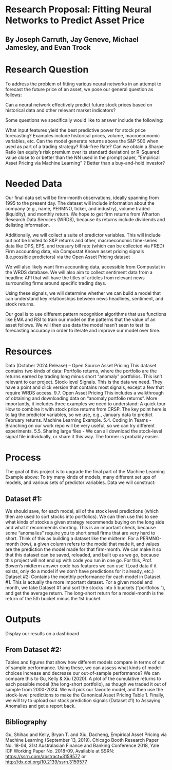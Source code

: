 # Research Proposal: Fitting Neural Networks to Predict Asset Price
## By Joseph Carruth, Jay Geneve, Michael Jamesley, and Evan Trock
# Research Question
To address the problem of fitting various neural networks in an attempt to forecast the future price of an asset, we pose our general question as follows:

Can a neural network effectively predict future stock prices based on historical data and other relevant market indicators?

Some questions we specifically would like to answer include the following:

What input features yield the best predictive power for stock price forecasting?
Examples include historical prices, volume, macroeconomic variables, etc.
Can the model generate returns above the S&P 500 when used as part of a trading strategy? Risk-free Rate?
Can we obtain a Sharpe Ratio (an equity’s risk premium over its standard deviation) or R-Squared value close to or better than the NN used in the prompt paper, "Empirical Asset Pricing via Machine Learning" ? Better than a buy-and-hold investor? 
# Needed Data
Our final data set will be firm-month observations, ideally spanning from 1995 to the present day. The dataset will include information about the company (e.g., name, PERMNO, ticker, and industry), volume traded (liquidity), and monthly return. We hope to get firm returns from Wharton Research Data Services (WRDS), because its returns include dividends and delisting information.

Additionally, we will collect a suite of predictor variables. This will include but not be limited to
S&P returns and other, macroeconomic time-series data like DPS, EPS, and treasury bill rate (which can be collected via FRED)
Firm accounting data, via Compustat 
Known asset pricing signals (i.e.possible predictors) via the Open Asset Pricing dataset

We will also likely want firm accounting data, accessible from Compustat in the WRDS database. We will also aim to collect sentiment data from a headline API that will have the titles of articles from relevant news surrounding firms around specific trading days. 

Using these signals, we will determine whether we can build a model that can understand key relationships between news headlines, sentiment, and stock returns. 

Our goal is to use different pattern recognition algorithms that use functions like EMA and RSI to train our model on the patterns that the value of an asset follows. We will then use data the model hasn’t seen to test its forecasting accuracy in order to iterate and improve our model over time. 

# Resources
Data (October 2024 Release) – Open Source Asset Pricing This dataset contains two kinds of data: 
Portfolio returns, where the portfolio are the returns earned by trading long minus short “anomaly” portfolios. This isn’t relevant to our project.
Stock-level Signals. This is the data we need. They have a point and click version that contains most signals, except a few that require WRDS access.
9.7. Open Asset Pricing This includes a walkthrough of obtaining and downloading data on “anomaly portfolio returns”. More importantly, it includes three examples we need to understand:
A quick tour
How to combine it with stock price returns from CRSP. The key point here is to lag the predictor variables, so we use, e.g., January data to predict February returns.
Machine Learning Example. 
5.4. Coding in Teams - Branching on our work repo will be very useful, so we can try different experiments. 
5.5. Sharing large files - We can all download the stock-level signal file individually, or share it this way. The former is probably easier. 


# Process
The goal of this project is to upgrade the final part of the Machine Learning Example above: To try many kinds of models, many different set ups of models, and various sets of predictor variables.
Data we will construct:


## Dataset #1: 
We should save, for each model, all of the stock level predictions (which then are used to sort stocks into portfolios). We can then use this to see what kinds of stocks a given strategy recommends buying on the long side and what it recommends shorting. This is an important check, because some “anomalies” require you to short small firms that are very hard to short.
Think of this as building a dataset like the midterm. For a PERMNO-month (row), a given column refers to the model that made it, and values are the prediction the model made for that firm-month. We can make it so that this dataset can be saved, reloaded, and built up as we go, because this project will not end up with code you run in one go. For this, Prof. Bowen’s midterm answer code has features we can use! (Load data if it exists, only do a model if we don’t have predictions for it already, etc.)
Dataset #2: Contains the monthly performance for each model in Dataset #1. This is actually the more important dataset.
For a given model and month, we take Dataset #1 and sort the stocks into 5 buckets (“portfolios “), and get the average return. The long-short return for a model-month is the return of the 5th bucket minus the 1st bucket.


# Outputs
Display our results on a dashboard

## From Dataset #2:
Tables and figures that show how different models compare in terms of out of sample performance. 
Using these, we can assess what kinds of model choices increase and decrease our out-of-sample performance? We can compare this to Gu, Kelly & Xiu (2020). 
A plot of the cumulative returns to each possible model (the long-short portfolio), as though we traded it out of sample from 2000-2024.
We will pick our favorite model, and then use the stock-level predictions to make the Canonical Asset Pricing Table 1. 
Finally, we will try to upload our stock prediction signals (Dataset #1) to Assaying Anomalies and get a report back. 



## Bibliography
Gu, Shihao and Kelly, Bryan T. and Xiu, Dacheng, Empirical Asset Pricing via Machine Learning (September 13, 2019). Chicago Booth Research Paper No. 18-04, 31st Australasian Finance and Banking Conference 2018, Yale ICF Working Paper No. 2018-09, Available at SSRN: https://ssrn.com/abstract=3159577 or http://dx.doi.org/10.2139/ssrn.3159577
